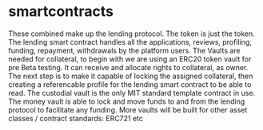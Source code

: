 # smartcontracts
These combined make up the lending protocol. The token is just the token. The lending smart contract handles all the applications, reviews, profiling, funding, repayment, withdrawals by the platform users. The Vaults are needed for collateral, to begin with we are using an ERC20 token vault for pre Beta testing. It can receive and allocate rights to collateral, as owner. The next step is to make it capable of locking the assigned collateral, then creating a referencable profile for the lending smart contract to be able to read. The custodial vault is the only MIT standard template contract in use. The money vault is able to lock and move funds to and from the lending protocol to facilitate any funding. More vaults will be built for other asset classes / contract standards: ERC721 etc
